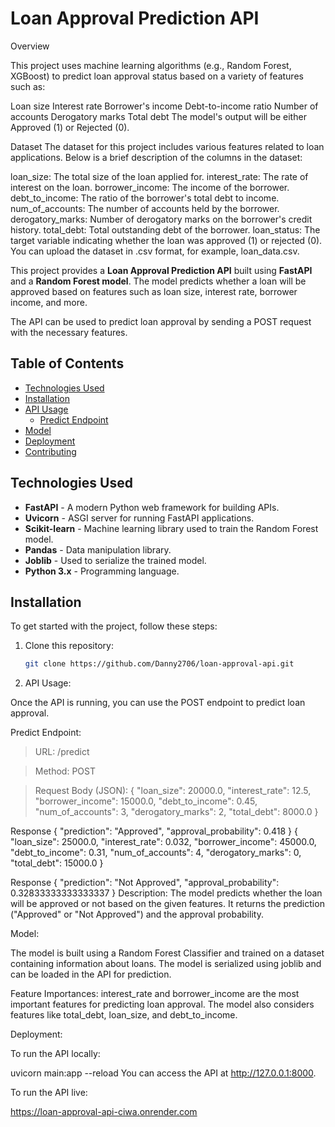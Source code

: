 # Loan Approval Prediction API

Overview

This project uses machine learning algorithms (e.g., Random Forest, XGBoost) to predict loan approval status based on a variety of features such as:

Loan size
Interest rate
Borrower's income
Debt-to-income ratio
Number of accounts
Derogatory marks
Total debt
The model's output will be either Approved (1) or Rejected (0).

Dataset
The dataset for this project includes various features related to loan applications. Below is a brief description of the columns in the dataset:

loan_size: The total size of the loan applied for.
interest_rate: The rate of interest on the loan.
borrower_income: The income of the borrower.
debt_to_income: The ratio of the borrower's total debt to income.
num_of_accounts: The number of accounts held by the borrower.
derogatory_marks: Number of derogatory marks on the borrower's credit history.
total_debt: Total outstanding debt of the borrower.
loan_status: The target variable indicating whether the loan was approved (1) or rejected (0).
You can upload the dataset in .csv format, for example, loan_data.csv.

This project provides a **Loan Approval Prediction API** built using **FastAPI** and a **Random Forest model**. The model predicts whether a loan will be approved based on features such as loan size, interest rate, borrower income, and more.

The API can be used to predict loan approval by sending a POST request with the necessary features.

## **Table of Contents**

- [Technologies Used](#technologies-used)
- [Installation](#installation)
- [API Usage](#api-usage)
  - [Predict Endpoint](#predict-endpoint)
- [Model](#model)
- [Deployment](#deployment)
- [Contributing](#contributing)

## **Technologies Used**

- **FastAPI** - A modern Python web framework for building APIs.
- **Uvicorn** - ASGI server for running FastAPI applications.
- **Scikit-learn** - Machine learning library used to train the Random Forest model.
- **Pandas** - Data manipulation library.
- **Joblib** - Used to serialize the trained model.
- **Python 3.x** - Programming language.

## **Installation**

To get started with the project, follow these steps:

1. Clone this repository:

   ```bash
   git clone https://github.com/Danny2706/loan-approval-api.git

   ```

2. API Usage:

Once the API is running, you can use the POST endpoint to predict loan approval.

Predict Endpoint:

> URL: /predict

> Method: POST

> Request Body (JSON):
> {
> "loan_size": 20000.0,
> "interest_rate": 12.5,
> "borrower_income": 15000.0,
> "debt_to_income": 0.45,
> "num_of_accounts": 3,
> "derogatory_marks": 2,
> "total_debt": 8000.0
> }

Response
{
"prediction": "Approved",
"approval_probability": 0.418
}
{
"loan_size": 25000.0,
"interest_rate": 0.032,
"borrower_income": 45000.0,
"debt_to_income": 0.31,
"num_of_accounts": 4,
"derogatory_marks": 0,
"total_debt": 15000.0
}

Response
{
"prediction": "Not Approved",
"approval_probability": 0.32833333333333337
}
Description:
The model predicts whether the loan will be approved or not based on the given features. It returns the prediction ("Approved" or "Not Approved") and the approval probability.

Model:

The model is built using a Random Forest Classifier and trained on a dataset containing information about loans. The model is serialized using joblib and can be loaded in the API for prediction.

Feature Importances:
interest_rate and borrower_income are the most important features for predicting loan approval.
The model also considers features like total_debt, loan_size, and debt_to_income.

Deployment:

To run the API locally:

uvicorn main:app --reload
You can access the API at http://127.0.0.1:8000.

To run the API live:

https://loan-approval-api-ciwa.onrender.com
